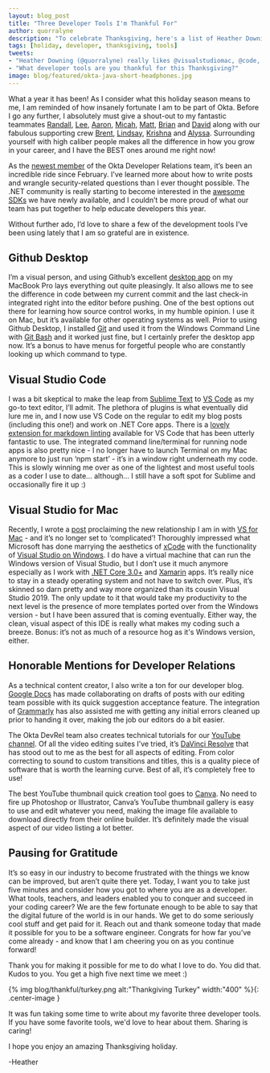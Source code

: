 ```yaml
---
layout: blog_post
title: "Three Developer Tools I'm Thankful For"
author: quorralyne
description: "To celebrate Thanksgiving, here's a list of Heather Downing's favorite developer tools. Learn why she likes them and how they can help you."
tags: [holiday, developer, thanksgiving, tools]
tweets:
- "Heather Downing (@quorralyne) really likes @visualstudiomac, @code, and @githubdesktop. What about you?"
- "What developer tools are you thankful for this Thanksgiving?"
image: blog/featured/okta-java-short-headphones.jpg
---
```

What a year it has been! As I consider what this holiday season means to me, I am reminded of how insanely fortunate I am to be part of Okta. Before I go any further, I absolutely must give a shout-out to my fantastic teammates [Randall](https://twitter.com/rdegges), [Lee](https://twitter.com/leebrandt), [Aaron](https://twitter.com/aaronpk), [Micah](https://twitter.com/afitnerd), [Matt](https://twitter.com/mraible), [Brian](https://twitter.com/briandemers) and [David](https://twitter.com/reverentgeek) along with our fabulous supporting crew [Brent](https://twitter.com/KaifuBrent), [Lindsay](https://twitter.com/LindsayB610), [Krishna](https://twitter.com/dalal_krishna) and [Alyssa](https://twitter.com/NoahPersian). Surrounding yourself with high caliber people makes all the difference in how you grow in your career, and I have the BEST ones around me right now!

As the [newest member](https://developer.okta.com/blog/2019/02/05/go-for-liftoff) of the Okta Developer Relations team, it’s been an incredible ride since February. I’ve learned more about how to write posts and wrangle security-related questions than I ever thought possible. The .NET community is really starting to become interested in the [awesome SDKs](https://developer.okta.com/code/dotnet/aspnetcore/) we have newly available, and I couldn’t be more proud of what our team has put together to help educate developers this year.

Without further ado, I’d love to share a few of the development tools I’ve been using lately that I am so grateful are in existence.

## Github Desktop

I’m a visual person, and using Github’s excellent [desktop app](https://desktop.github.com/) on my MacBook Pro lays everything out quite pleasingly. It also allows me to see the difference in code between my current commit and the last check-in integrated right into the editor before pushing. One of the best options out there for learning how source control works, in my humble opinion. I use it on Mac, but it’s available for other operating systems as well. Prior to using Github Desktop, I installed [Git](https://git-scm.com/) and used it from the Windows Command Line with [Git Bash](https://gitforwindows.org/) and it worked just fine, but I certainly prefer the desktop app now. It’s a bonus to have menus for forgetful people who are constantly looking up which command to type.

## Visual Studio Code

I was a bit skeptical to make the leap from [Sublime Text](https://www.sublimetext.com/) to [VS Code](https://code.visualstudio.com/) as my go-to text editor, I’ll admit. The plethora of plugins is what eventually did lure me in, and I now use VS Code on the regular to edit my blog posts (including this one!) and work on .NET Core apps. There is a [lovely extension for markdown linting](https://github.com/DavidAnson/vscode-markdownlint) available for VS Code that has been utterly fantastic to use. The integrated command line/terminal for running node apps is also pretty nice - I no longer have to launch Terminal on my Mac anymore to just run ‘npm start’ - it’s in a window right underneath my code. This is slowly winning me over as one of the lightest and most useful tools as a coder I use to date… although… I still have a soft spot for Sublime and occasionally fire it up :)

## Visual Studio for Mac

Recently, I wrote a [post](/blog/2019/08/06/visual-studio-mac-another-try-aspnet-csharp-xamarin) proclaiming the new relationship I am in with [VS for Mac](https://visualstudio.microsoft.com/vs/mac/) - and it’s no longer set to ‘complicated’! Thoroughly impressed what Microsoft has done marrying the aesthetics of [xCode](https://developer.apple.com/xcode/) with the functionality of [Visual Studio on Windows](https://visualstudio.microsoft.com/vs/). I do have a virtual machine that can run the Windows version of Visual Studio, but I don’t use it much anymore especially as I work with [.NET Core 3.0+](https://dotnet.microsoft.com/download/dotnet-core/3.0) and [Xamarin](https://dotnet.microsoft.com/apps/xamarin) apps. It’s really nice to stay in a steady operating system and not have to switch over. Plus, it’s skinned so darn pretty and way more organized than its cousin Visual Studio 2019. The only update to it that would take my productivity to the next level is the presence of more templates ported over from the Windows version - but I have been assured that is coming eventually. Either way, the clean, visual aspect of this IDE is really what makes my coding such a breeze. Bonus: it’s not as much of a resource hog as it's Windows version, either.

## Honorable Mentions for Developer Relations

As a technical content creator, I also write a ton for our developer blog. [Google Docs](https://docs.google.com/) has made collaborating on drafts of posts with our editing team possible with its quick suggestion acceptance feature. The integration of [Grammarly](https://app.grammarly.com/) has also assisted me with getting any initial errors cleaned up prior to handing it over, making the job our editors do a bit easier.

The Okta DevRel team also creates technical tutorials for our [YouTube channel](https://www.youtube.com/channel/UC5AMiWqFVFxF1q9Ya1FuZ_Q). Of all the video editing suites I’ve tried, it’s [DaVinci Resolve](https://www.blackmagicdesign.com/products/davinciresolve/) that has stood out to me as the best for all aspects of editing. From color correcting to sound to custom transitions and titles, this is a quality piece of software that is worth the learning curve. Best of all, it’s completely free to use!

The best YouTube thumbnail quick creation tool goes to [Canva](https://www.canva.com/). No need to fire up Photoshop or Illustrator, Canva’s YouTube thumbnail gallery is easy to use and edit whatever you need, making the image file available to download directly from their online builder. It’s definitely made the visual aspect of our video listing a lot better.

## Pausing for Gratitude

It’s so easy in our industry to become frustrated with the things we know can be improved, but aren’t quite there yet. Today, I want you to take just five minutes and consider how you got to where you are as a developer. What tools, teachers, and leaders enabled you to conquer and succeed in your coding career? We are the few fortunate enough to be able to say that the digital future of the world is in our hands. We get to do some seriously cool stuff and get paid for it. Reach out and thank someone today that made it possible for you to be a software engineer. Congrats for how far you’ve come already - and know that I am cheering you on as you continue forward!

Thank you for making it possible for me to do what I love to do. You did that. Kudos to you. You get a high five next time we meet :)

{% img blog/thankful/turkey.png alt:"Thankgiving Turkey" width:"400" %}{: .center-image }

It was fun taking some time to write about my favorite three developer tools. If you have some favorite tools, we'd love to hear about them. Sharing is caring!

I hope you enjoy an amazing Thanksgiving holiday.

-Heather
